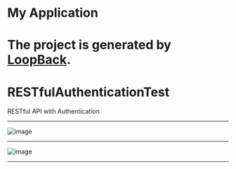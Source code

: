 # My Application

The project is generated by [LoopBack](http://loopback.io).
=======
# RESTfulAuthenticationTest
RESTful API with Authentication
***
![image](https://user-images.githubusercontent.com/19554935/48203759-521a6200-e336-11e8-8aed-2860f5eea4e1.png)
***
![image](https://user-images.githubusercontent.com/19554935/48204946-1b921680-e339-11e8-9c5f-cc97cfa22c38.png)
***
